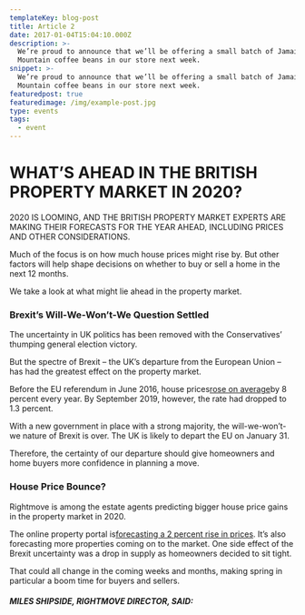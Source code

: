 ```yaml
---
templateKey: blog-post
title: Article 2
date: 2017-01-04T15:04:10.000Z
description: >-
  We’re proud to announce that we’ll be offering a small batch of Jamaica Blue
  Mountain coffee beans in our store next week.
snippet: >-
  We’re proud to announce that we’ll be offering a small batch of Jamaica Blue
  Mountain coffee beans in our store next week.
featuredpost: true
featuredimage: /img/example-post.jpg
type: events
tags:
  - event
---
```

<!--StartFragment-->

# WHAT’S AHEAD IN THE BRITISH PROPERTY MARKET IN 2020?

2020 IS LOOMING, AND THE BRITISH PROPERTY MARKET EXPERTS ARE MAKING THEIR FORECASTS FOR THE YEAR AHEAD, INCLUDING PRICES AND OTHER CONSIDERATIONS.

Much of the focus is on how much house prices might rise by. But other factors will help shape decisions on whether to buy or sell a home in the next 12 months.

We take a look at what might lie ahead in the property market.

### Brexit’s Will-We-Won’t-We Question Settled

The uncertainty in UK politics has been removed with the Conservatives’ thumping general election victory.

But the spectre of Brexit – the UK’s departure from the European Union – has had the greatest effect on the property market.

Before the EU referendum in June 2016, house prices[rose on average](https://www.thisismoney.co.uk/money/mortgageshome/article-7802771/Will-Boris-Bounce-spark-house-price-fireworks.html)by 8 percent every year. By September 2019, however, the rate had dropped to 1.3 percent.

With a new government in place with a strong majority, the will-we-won’t-we nature of Brexit is over. The UK is likely to depart the EU on January 31.

Therefore, the certainty of our departure should give homeowners and home buyers more confidence in planning a move.

### House Price Bounce?

Rightmove is among the estate agents predicting bigger house price gains in the property market in 2020.

The online property portal is[forecasting a 2 percent rise in prices](https://www.rightmove.co.uk/news/articles/property-news/house-price-index-2020-forecast-price-rise-increase). It’s also forecasting more properties coming on to the market. One side effect of the Brexit uncertainty was a drop in supply as homeowners decided to sit tight.

That could all change in the coming weeks and months, making spring in particular a boom time for buyers and sellers.

##### MILES SHIPSIDE, RIGHTMOVE DIRECTOR, SAID:

<!--EndFragment-->
